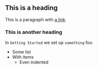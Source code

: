 ## This is a heading ##

This is a paragraph with [a link](http://www.disney.com/).

### This is another heading

In `Getting Started` we set up `something` foo.

* Some list
* With items
  * Even indented
